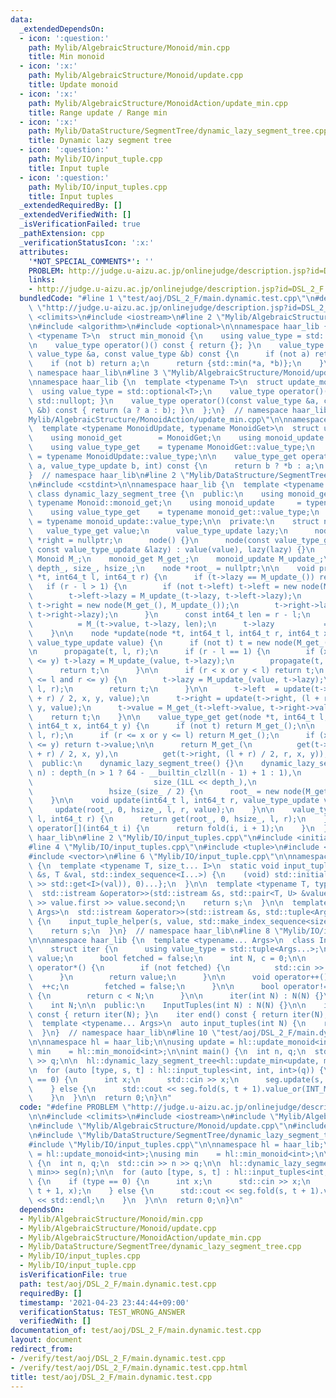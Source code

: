 ```yaml
---
data:
  _extendedDependsOn:
  - icon: ':question:'
    path: Mylib/AlgebraicStructure/Monoid/min.cpp
    title: Min monoid
  - icon: ':x:'
    path: Mylib/AlgebraicStructure/Monoid/update.cpp
    title: Update monoid
  - icon: ':x:'
    path: Mylib/AlgebraicStructure/MonoidAction/update_min.cpp
    title: Range update / Range min
  - icon: ':x:'
    path: Mylib/DataStructure/SegmentTree/dynamic_lazy_segment_tree.cpp
    title: Dynamic lazy segment tree
  - icon: ':question:'
    path: Mylib/IO/input_tuple.cpp
    title: Input tuple
  - icon: ':question:'
    path: Mylib/IO/input_tuples.cpp
    title: Input tuples
  _extendedRequiredBy: []
  _extendedVerifiedWith: []
  _isVerificationFailed: true
  _pathExtension: cpp
  _verificationStatusIcon: ':x:'
  attributes:
    '*NOT_SPECIAL_COMMENTS*': ''
    PROBLEM: http://judge.u-aizu.ac.jp/onlinejudge/description.jsp?id=DSL_2_F
    links:
    - http://judge.u-aizu.ac.jp/onlinejudge/description.jsp?id=DSL_2_F
  bundledCode: "#line 1 \"test/aoj/DSL_2_F/main.dynamic.test.cpp\"\n#define PROBLEM\
    \ \"http://judge.u-aizu.ac.jp/onlinejudge/description.jsp?id=DSL_2_F\"\n\n#include\
    \ <climits>\n#include <iostream>\n#line 2 \"Mylib/AlgebraicStructure/Monoid/min.cpp\"\
    \n#include <algorithm>\n#include <optional>\n\nnamespace haar_lib {\n  template\
    \ <typename T>\n  struct min_monoid {\n    using value_type = std::optional<T>;\n\
    \n    value_type operator()() const { return {}; }\n    value_type operator()(const\
    \ value_type &a, const value_type &b) const {\n      if (not a) return b;\n  \
    \    if (not b) return a;\n      return {std::min(*a, *b)};\n    }\n  };\n}  //\
    \ namespace haar_lib\n#line 3 \"Mylib/AlgebraicStructure/Monoid/update.cpp\"\n\
    \nnamespace haar_lib {\n  template <typename T>\n  struct update_monoid {\n  \
    \  using value_type = std::optional<T>;\n    value_type operator()() const { return\
    \ std::nullopt; }\n    value_type operator()(const value_type &a, const value_type\
    \ &b) const { return (a ? a : b); }\n  };\n}  // namespace haar_lib\n#line 2 \"\
    Mylib/AlgebraicStructure/MonoidAction/update_min.cpp\"\n\nnamespace haar_lib {\n\
    \  template <typename MonoidUpdate, typename MonoidGet>\n  struct update_min {\n\
    \    using monoid_get        = MonoidGet;\n    using monoid_update     = MonoidUpdate;\n\
    \    using value_type_get    = typename MonoidGet::value_type;\n    using value_type_update\
    \ = typename MonoidUpdate::value_type;\n\n    value_type_get operator()(value_type_get\
    \ a, value_type_update b, int) const {\n      return b ? *b : a;\n    }\n  };\n\
    }  // namespace haar_lib\n#line 2 \"Mylib/DataStructure/SegmentTree/dynamic_lazy_segment_tree.cpp\"\
    \n#include <cstdint>\n\nnamespace haar_lib {\n  template <typename Monoid>\n \
    \ class dynamic_lazy_segment_tree {\n  public:\n    using monoid_get        =\
    \ typename Monoid::monoid_get;\n    using monoid_update     = typename Monoid::monoid_update;\n\
    \    using value_type_get    = typename monoid_get::value_type;\n    using value_type_update\
    \ = typename monoid_update::value_type;\n\n  private:\n    struct node {\n   \
    \   value_type_get value;\n      value_type_update lazy;\n      node *left = nullptr,\
    \ *right = nullptr;\n      node() {}\n      node(const value_type_get &value,\
    \ const value_type_update &lazy) : value(value), lazy(lazy) {}\n    };\n\n   \
    \ Monoid M_;\n    monoid_get M_get_;\n    monoid_update M_update_;\n\n    int64_t\
    \ depth_, size_, hsize_;\n    node *root_ = nullptr;\n\n    void propagate(node\
    \ *t, int64_t l, int64_t r) {\n      if (t->lazy == M_update_()) return;\n   \
    \   if (r - l > 1) {\n        if (not t->left) t->left = new node(M_get_(), M_update_());\n\
    \        t->left->lazy = M_update_(t->lazy, t->left->lazy);\n        if (not t->right)\
    \ t->right = new node(M_get_(), M_update_());\n        t->right->lazy = M_update_(t->lazy,\
    \ t->right->lazy);\n      }\n      const int64_t len = r - l;\n      t->value\
    \          = M_(t->value, t->lazy, len);\n      t->lazy           = M_update_();\n\
    \    }\n\n    node *update(node *t, int64_t l, int64_t r, int64_t x, int64_t y,\
    \ value_type_update value) {\n      if (not t) t = new node(M_get_(), M_update_());\n\
    \n      propagate(t, l, r);\n      if (r - l == 1) {\n        if (x <= l and r\
    \ <= y) t->lazy = M_update_(value, t->lazy);\n        propagate(t, l, r);\n  \
    \      return t;\n      }\n\n      if (r < x or y < l) return t;\n      if (x\
    \ <= l and r <= y) {\n        t->lazy = M_update_(value, t->lazy);\n        propagate(t,\
    \ l, r);\n        return t;\n      }\n\n      t->left  = update(t->left, l, (l\
    \ + r) / 2, x, y, value);\n      t->right = update(t->right, (l + r) / 2, r, x,\
    \ y, value);\n      t->value = M_get_(t->left->value, t->right->value);\n\n  \
    \    return t;\n    }\n\n    value_type_get get(node *t, int64_t l, int64_t r,\
    \ int64_t x, int64_t y) {\n      if (not t) return M_get_();\n\n      propagate(t,\
    \ l, r);\n      if (r <= x or y <= l) return M_get_();\n      if (x <= l and r\
    \ <= y) return t->value;\n\n      return M_get_(\n          get(t->left, l, (l\
    \ + r) / 2, x, y),\n          get(t->right, (l + r) / 2, r, x, y));\n    }\n\n\
    \  public:\n    dynamic_lazy_segment_tree() {}\n    dynamic_lazy_segment_tree(int64_t\
    \ n) : depth_(n > 1 ? 64 - __builtin_clzll(n - 1) + 1 : 1),\n                \
    \                           size_(1LL << depth_),\n                          \
    \                 hsize_(size_ / 2) {\n      root_ = new node(M_get_(), M_update_());\n\
    \    }\n\n    void update(int64_t l, int64_t r, value_type_update value) {\n \
    \     update(root_, 0, hsize_, l, r, value);\n    }\n\n    value_type_get fold(int64_t\
    \ l, int64_t r) {\n      return get(root_, 0, hsize_, l, r);\n    }\n\n    value_type_get\
    \ operator[](int64_t i) {\n      return fold(i, i + 1);\n    }\n  };\n}  // namespace\
    \ haar_lib\n#line 2 \"Mylib/IO/input_tuples.cpp\"\n#include <initializer_list>\n\
    #line 4 \"Mylib/IO/input_tuples.cpp\"\n#include <tuple>\n#include <utility>\n\
    #include <vector>\n#line 6 \"Mylib/IO/input_tuple.cpp\"\n\nnamespace haar_lib\
    \ {\n  template <typename T, size_t... I>\n  static void input_tuple_helper(std::istream\
    \ &s, T &val, std::index_sequence<I...>) {\n    (void) std::initializer_list<int>{(void(s\
    \ >> std::get<I>(val)), 0)...};\n  }\n\n  template <typename T, typename U>\n\
    \  std::istream &operator>>(std::istream &s, std::pair<T, U> &value) {\n    s\
    \ >> value.first >> value.second;\n    return s;\n  }\n\n  template <typename...\
    \ Args>\n  std::istream &operator>>(std::istream &s, std::tuple<Args...> &value)\
    \ {\n    input_tuple_helper(s, value, std::make_index_sequence<sizeof...(Args)>());\n\
    \    return s;\n  }\n}  // namespace haar_lib\n#line 8 \"Mylib/IO/input_tuples.cpp\"\
    \n\nnamespace haar_lib {\n  template <typename... Args>\n  class InputTuples {\n\
    \    struct iter {\n      using value_type = std::tuple<Args...>;\n      value_type\
    \ value;\n      bool fetched = false;\n      int N, c = 0;\n\n      value_type\
    \ operator*() {\n        if (not fetched) {\n          std::cin >> value;\n  \
    \      }\n        return value;\n      }\n\n      void operator++() {\n      \
    \  ++c;\n        fetched = false;\n      }\n\n      bool operator!=(iter &) const\
    \ {\n        return c < N;\n      }\n\n      iter(int N) : N(N) {}\n    };\n\n\
    \    int N;\n\n  public:\n    InputTuples(int N) : N(N) {}\n\n    iter begin()\
    \ const { return iter(N); }\n    iter end() const { return iter(N); }\n  };\n\n\
    \  template <typename... Args>\n  auto input_tuples(int N) {\n    return InputTuples<Args...>(N);\n\
    \  }\n}  // namespace haar_lib\n#line 10 \"test/aoj/DSL_2_F/main.dynamic.test.cpp\"\
    \n\nnamespace hl = haar_lib;\n\nusing update = hl::update_monoid<int>;\nusing\
    \ min    = hl::min_monoid<int>;\n\nint main() {\n  int n, q;\n  std::cin >> n\
    \ >> q;\n\n  hl::dynamic_lazy_segment_tree<hl::update_min<update, min>> seg(n);\n\
    \n  for (auto [type, s, t] : hl::input_tuples<int, int, int>(q)) {\n    if (type\
    \ == 0) {\n      int x;\n      std::cin >> x;\n      seg.update(s, t + 1, x);\n\
    \    } else {\n      std::cout << seg.fold(s, t + 1).value_or(INT_MAX) << std::endl;\n\
    \    }\n  }\n\n  return 0;\n}\n"
  code: "#define PROBLEM \"http://judge.u-aizu.ac.jp/onlinejudge/description.jsp?id=DSL_2_F\"\
    \n\n#include <climits>\n#include <iostream>\n#include \"Mylib/AlgebraicStructure/Monoid/min.cpp\"\
    \n#include \"Mylib/AlgebraicStructure/Monoid/update.cpp\"\n#include \"Mylib/AlgebraicStructure/MonoidAction/update_min.cpp\"\
    \n#include \"Mylib/DataStructure/SegmentTree/dynamic_lazy_segment_tree.cpp\"\n\
    #include \"Mylib/IO/input_tuples.cpp\"\n\nnamespace hl = haar_lib;\n\nusing update\
    \ = hl::update_monoid<int>;\nusing min    = hl::min_monoid<int>;\n\nint main()\
    \ {\n  int n, q;\n  std::cin >> n >> q;\n\n  hl::dynamic_lazy_segment_tree<hl::update_min<update,\
    \ min>> seg(n);\n\n  for (auto [type, s, t] : hl::input_tuples<int, int, int>(q))\
    \ {\n    if (type == 0) {\n      int x;\n      std::cin >> x;\n      seg.update(s,\
    \ t + 1, x);\n    } else {\n      std::cout << seg.fold(s, t + 1).value_or(INT_MAX)\
    \ << std::endl;\n    }\n  }\n\n  return 0;\n}\n"
  dependsOn:
  - Mylib/AlgebraicStructure/Monoid/min.cpp
  - Mylib/AlgebraicStructure/Monoid/update.cpp
  - Mylib/AlgebraicStructure/MonoidAction/update_min.cpp
  - Mylib/DataStructure/SegmentTree/dynamic_lazy_segment_tree.cpp
  - Mylib/IO/input_tuples.cpp
  - Mylib/IO/input_tuple.cpp
  isVerificationFile: true
  path: test/aoj/DSL_2_F/main.dynamic.test.cpp
  requiredBy: []
  timestamp: '2021-04-23 23:44:44+09:00'
  verificationStatus: TEST_WRONG_ANSWER
  verifiedWith: []
documentation_of: test/aoj/DSL_2_F/main.dynamic.test.cpp
layout: document
redirect_from:
- /verify/test/aoj/DSL_2_F/main.dynamic.test.cpp
- /verify/test/aoj/DSL_2_F/main.dynamic.test.cpp.html
title: test/aoj/DSL_2_F/main.dynamic.test.cpp
---
```

